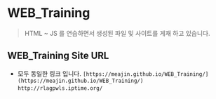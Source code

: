 # WEB_Training
> HTML ~ JS 를 연습하면서 생성된 파일 및 사이트를 게재 하고 있습니다.


## WEB_Training Site URL
- 모두 동일한 링크 입니다.
```[https://meajin.github.io/WEB_Training/](https://meajin.github.io/WEB_Training/)```
```http://rlagpwls.iptime.org/```

